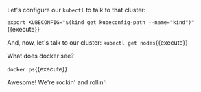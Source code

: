 Let's configure our `kubectl` to talk to that cluster:

`export KUBECONFIG="$(kind get kubeconfig-path --name="kind")"`{{execute}}

And, now, let's talk to our cluster: `kubectl get nodes`{{execute}}

What does docker see?

`docker ps`{{execute}}

Awesome! We're rockin' and rollin'!
